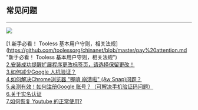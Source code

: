 ## 常见问题

------------


  ![](http://ww1.sinaimg.cn/large/006XqkXegy1frrc23hmb5j305k05kdfq.jpg)<br/>   
[1.新手必看！ Tooless 基本用户守则，相关法规]
(https://github.com/toolessorg/chinanet/blob/master/pay%20attention.md "新手必看！ Tooless 基本用户守则，相关法规")<br/>
 [2.安装成功提醒扩展程序更改标签页，请选择保留更改！](https://github.com/toolessorg/chinanet/blob/master/%E5%AE%89%E8%A3%85%E9%97%AE%E9%A2%98.md "安装成功提醒扩展程序更改标签页，请选择保留更改！")<br/>
 [3.如何减少Google 人机验证？](https://github.com/toolessorg/chinanet/blob/master/%E5%A6%82%E4%BD%95%E5%87%8F%E5%B0%91Google%20%E4%BA%BA%E6%9C%BA%E9%AA%8C%E8%AF%81.md "如何减少Google 人机验证？")<br/>
 [4.如何解决Chrome浏览器 "喔唷 崩溃啦" (Aw Snap)问题？](https://github.com/toolessorg/chinanet/blob/master/Chrome%E6%B5%8F%E8%A7%88%E5%99%A8%E5%B4%A9%E6%BA%83%E9%97%AE.md)<br/>
[5.亲测有效！如何注册Google 账号？（可解决手机验证码问题）](https://github.com/toolessorg/chinanet/blob/master/google%E8%B4%A6%E5%8F%B7%E6%B3%A8%E5%86%8C.md "亲测有效！如何注册Google 账号？（可解决手机验证码问题）")<br/>
 [6.关于实名认证](https://github.com/toolessorg/chinanet/blob/master/%E5%AE%9E%E5%90%8D%E8%AE%A4%E8%AF%81.md "6.关于实名认证")<br/>
 [7.如何恢复 Youtube 的正常使用?](https://github.com/toolessorg/chinanet/blob/master/%E6%81%A2%E5%A4%8DYoutube.md "7.如何恢复 Youtube 的正常使用?")<br/>

